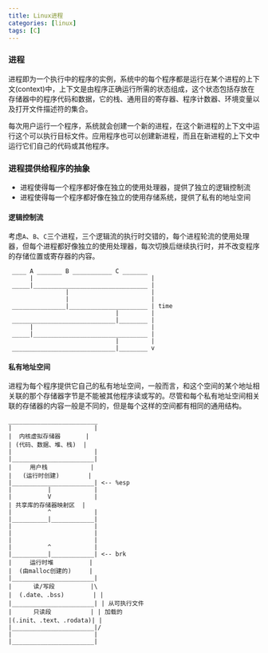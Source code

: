 ```yaml
---
title: Linux进程
categories: [linux]
tags: [C]
---
```


### 进程

进程即为一个执行中的程序的实例，系统中的每个程序都是运行在某个进程的上下文(context)中，上下文是由程序正确运行所需的状态组成，这个状态包括存放在存储器中的程序代码和数据，它的栈、通用目的寄存器、程序计数器、环境变量以及打开文件描述符的集合。

每次用户运行一个程序，系统就会创建一个新的进程，在这个新进程的上下文中运行这个可以执行目标文件。应用程序也可以创建新进程，而且在新进程的上下文中运行它们自己的代码或其他程序。

### 进程提供给程序的抽象

* 进程使得每一个程序都好像在独立的使用处理器，提供了独立的逻辑控制流
* 进程使得每一个程序都好像在独立的使用存储系统，提供了私有的地址空间

#### 逻辑控制流

考虑`A`、`B`、`C`三个进程，三个逻辑流的执行时交错的，每个进程轮流的使用处理器，但每个进程都好像独立的使用处理器，每次切换后继续执行时，并不改变程序的存储位置或寄存器的内容。

     ____ A _______ B ___________ C _______  
          |                                 |
     _____|________________________________ |
                    |                       |
                    |                       |
     _______________|______________________ | time
                                  |         |
     _____________________________|________ |
          |                                 |
     _____|________________________________ |
                                  |         |
     _____________________________|________ v

#### 私有地址空间

进程为每个程序提供它自己的私有地址空间，一般而言，和这个空间的某个地址相关联的那个存储器字节是不能被其他程序读或写的。尽管和每个私有地址空间相关联的存储器的内容一般是不同的，但是每个这样的空间都有相同的通用结构。

    _________________________
    |                       |
    |  内核虚拟存储器       |
    | (代码、数据、堆、栈)  | 
    |                       |
    |_______________________|
    |     用户栈            |
    |   (运行时创建)        |
    |_______________________| <-- %esp
    |          |            |
    |          V            |
    | 共享库的存储器映射区  |
    |          ^            |
    |__________|____________|
    |                       |
    |                       |
    |                       |
    |          ^            |
    |__________|____________| <-- brk
    |     运行时堆          |
    |  (由malloc创建的)     |
    |_______________________|
    |      读/写段          |\
    |  (.date、.bss)        | |
    |_______________________| | 从可执行文件
    |      只读段           | | 加载的
    |(.init、.text、.rodata)| |
    |_______________________|/
    |                       |
    |_______________________|
